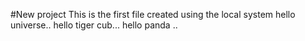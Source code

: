 #New  project 
This is the first file created using the local system
hello universe..
hello tiger cub...
hello panda ..